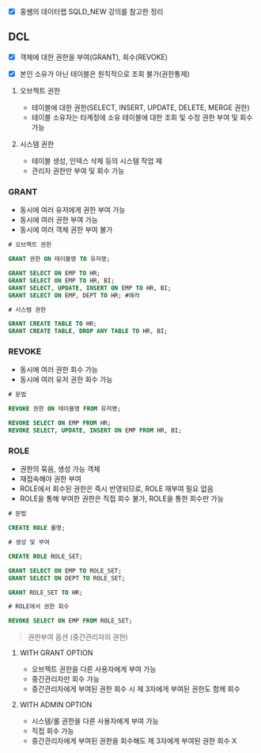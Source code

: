 - [X] 홍쌤의 데이터랩 SQLD_NEW 강의를 참고한 정리

## DCL

- [x] 객체에 대한 권한을 부여(GRANT), 회수(REVOKE)
- [x] 본인 소유가 아닌 테이블은 원칙적으로 조회 불가(권한통제)


1. 오브젝트 권한
   - 테이블에 대한 권한(SELECT, INSERT, UPDATE, DELETE, MERGE 권한)
   - 테이블 소유자는 타계정에 소유 테이블에 대한 조회 및 수정 권한 부여 및 회수 가능

2. 시스템 권한
   - 테이블 생성, 인덱스 삭제 등의 시스템 작업 제
   - 관리자 권한만 부여 및 회수 가능


### GRANT

- 동시에 여러 유저에게 권한 부여 가능
- 동시에 여러 권한 부여 가능
- 동시에 여러 객체 권한 부여 불가

```SQL
# 오브젝트 권한

GRANT 권한 ON 테이블명 TO 유저명;

GRANT SELECT ON EMP TO HR;
GRANT SELECT ON EMP TO HR, BI;
GRANT SELECT, UPDATE, INSERT ON EMP TO HR, BI;
GRANT SELECT ON EMP, DEPT TO HR; #에러
```

```SQL
# 시스템 권한

GRANT CREATE TABLE TO HR;
GRANT CREATE TABLE, DROP ANY TABLE TO HR, BI;
```


### REVOKE

- 동시에 여러 권한 회수 가능
- 동시에 여러 유저 권한 회수 가능

```SQL
# 문법

REVOKE 권한 ON 테이블명 FROM 유저명;

REVOKE SELECT ON EMP FROM HR;
REVOKE SELECT, UPDATE, INSERT ON EMP FROM HR, BI;
```


### ROLE

- 권한의 묶음, 생성 가능 객체
- 재접속해야 권한 부여
- ROLE에서 회수된 권한은 즉시 반영되므로, ROLE 재부여 필요 없음
- ROLE을 통해 부여한 권한은 직접 회수 불가, ROLE을 통한 회수만 가능

```SQL
# 문법

CREATE ROLE 롤명;
```

```SQL
# 생성 및 부여

CREATE ROLE ROLE_SET;

GRANT SELECT ON EMP TO ROLE_SET;
GRANT SELECT ON DEPT TO ROLE_SET;

GRANT ROLE_SET TO HR;
```

```SQL
# ROLE에서 권한 회수

REVOKE SELECT ON EMP FROM ROLE_SET;
```


> 권한부여 옵션 (중간관리자의 권한)
1. WITH GRANT OPTION
   - 오브젝트 권한을 다른 사용자에게 부여 가능
   - 중간관리자만 회수 가능
   - 중간관리자에게 부여된 권한 회수 시 제 3자에게 부여된 권한도 함께 회수
 
2. WITH ADMIN OPTION
   - 시스템/롤 권한을 다른 사용자에게 부여 가능
   - 직접 회수 가능
   - 중간관리자에게 부여된 권한을 회수해도 제 3자에게 부여된 권한 회수 X 










